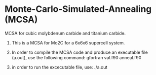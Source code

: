 # Monte-Carlo-Simulated-Annealing (MCSA)
MCSA for cubic molybdenum carbide and titanium carbide.

1. This is a MCSA for Mo2C for a 6x6x6 supercell system.

2. In order to compile the MCSA code and produce an executable file (a.out),
   use the following command: gfortran val.f90 anneal.f90

3. in order to run the excecutable file, use: ./a.out
